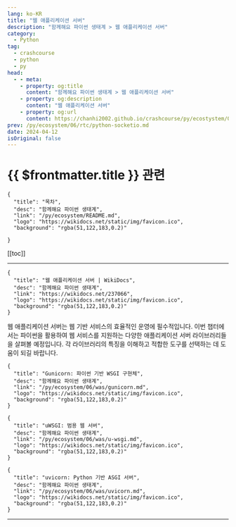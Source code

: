 ```yaml
---
lang: ko-KR
title: "웹 애플리케이션 서버"
description: "함께해요 파이썬 생태계 > 웹 애플리케이션 서버"
category:
  - Python
tag: 
  - crashcourse
  - python
  - py
head:
  - - meta:
    - property: og:title
      content: "함께해요 파이썬 생태계 > 웹 애플리케이션 서버"
    - property: og:description
      content: "웹 애플리케이션 서버"
    - property: og:url
      content: https://chanhi2002.github.io/crashcourse/py/ecostystem/05/was/
prev: /py/ecosystem/06/rtc/python-socketio.md
date: 2024-04-12
isOriginal: false
---
```


# {{ $frontmatter.title }} 관련

```component VPCard
{
  "title": "목차",
  "desc": "함께해요 파이썬 생태계",
  "link": "/py/ecosystem/README.md",
  "logo": "https://wikidocs.net/static/img/favicon.ico",
  "background": "rgba(51,122,183,0.2)"
  
}
```

[[toc]]

---

```component VPCard
{
  "title": "웹 애플리케이션 서버 | WikiDocs",
  "desc": "함께해요 파이썬 생태계",
  "link": "https://wikidocs.net/237066",
  "logo": "https://wikidocs.net/static/img/favicon.ico",
  "background": "rgba(51,122,183,0.2)"
}
```

웹 애플리케이션 서버는 웹 기반 서비스의 효율적인 운영에 필수적입니다. 이번 챕터에서는 파이썬을 활용하여 웹 서비스를 지원하는 다양한 애플리케이션 서버 라이브러리들을 살펴볼 예정입니다. 각 라이브러리의 특징을 이해하고 적합한 도구를 선택하는 데 도움이 되길 바랍니다.

```component VPCard
{
  "title": "Gunicorn: 파이썬 기반 WSGI 구현체",
  "desc": "함께해요 파이썬 생태계",
  "link": "/py/ecosystem/06/was/gunicorn.md",
  "logo": "https://wikidocs.net/static/img/favicon.ico",
  "background": "rgba(51,122,183,0.2)"
}
```

```component VPCard
{
  "title": "uWSGI: 범용 웹 서버",
  "desc": "함께해요 파이썬 생태계",
  "link": "/py/ecosystem/06/was/u-wsgi.md",
  "logo": "https://wikidocs.net/static/img/favicon.ico",
  "background": "rgba(51,122,183,0.2)"
}
```

```component VPCard
{
  "title": "uvicorn: Python 기반 ASGI 서버",
  "desc": "함께해요 파이썬 생태계",
  "link": "/py/ecosystem/06/was/uvicorn.md",
  "logo": "https://wikidocs.net/static/img/favicon.ico",
  "background": "rgba(51,122,183,0.2)"
}
```

---
